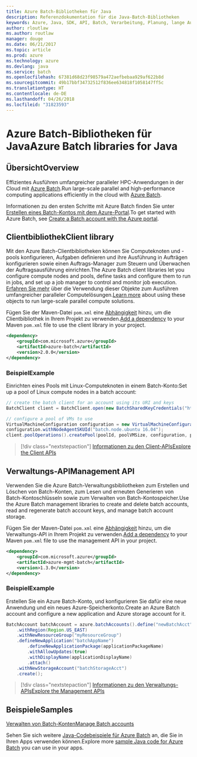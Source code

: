 ```yaml
---
title: Azure Batch-Bibliotheken für Java
description: Referenzdokumentation für die Java-Batch-Bibliotheken
keywords: Azure, Java, SDK, API, Batch, Verarbeitung, Planung, lange Ausführungszeit
author: rloutlaw
ms.author: routlaw
manager: douge
ms.date: 06/21/2017
ms.topic: article
ms.prod: azure
ms.technology: azure
ms.devlang: java
ms.service: batch
ms.openlocfilehash: 67381d68d23f98579a472aefbebaa929af622b8d
ms.sourcegitcommit: 49b17bbf34732512f836ee634818f1058147ff5c
ms.translationtype: HT
ms.contentlocale: de-DE
ms.lasthandoff: 04/26/2018
ms.locfileid: "31823593"
---
```

# <a name="azure-batch-libraries-for-java"></a><span data-ttu-id="6e565-104">Azure Batch-Bibliotheken für Java</span><span class="sxs-lookup"><span data-stu-id="6e565-104">Azure Batch libraries for Java</span></span>

## <a name="overview"></a><span data-ttu-id="6e565-105">Übersicht</span><span class="sxs-lookup"><span data-stu-id="6e565-105">Overview</span></span>

<span data-ttu-id="6e565-106">Effizientes Ausführen umfangreicher paralleler HPC-Anwendungen in der Cloud mit [Azure Batch](/azure/batch/batch-technical-overview).</span><span class="sxs-lookup"><span data-stu-id="6e565-106">Run large-scale parallel and high-performance computing applications efficiently in the cloud with [Azure Batch](/azure/batch/batch-technical-overview).</span></span>   

<span data-ttu-id="6e565-107">Informationen zu den ersten Schritte mit Azure Batch finden Sie unter [Erstellen eines Batch-Kontos mit dem Azure-Portal](/azure/batch/batch-account-create-portal).</span><span class="sxs-lookup"><span data-stu-id="6e565-107">To get started with Azure Batch, see [Create a Batch account with the Azure portal](/azure/batch/batch-account-create-portal).</span></span>

## <a name="client-library"></a><span data-ttu-id="6e565-108">Clientbibliothek</span><span class="sxs-lookup"><span data-stu-id="6e565-108">Client library</span></span>

<span data-ttu-id="6e565-109">Mit den Azure Batch-Clientbibliotheken können Sie Computeknoten und -pools konfigurieren, Aufgaben definieren und ihre Ausführung in Aufträgen konfigurieren sowie einen Auftrags-Manager zum Steuern und Überwachen der Auftragsausführung einrichten.</span><span class="sxs-lookup"><span data-stu-id="6e565-109">The Azure Batch client libraries let you configure compute nodes and pools, define tasks and configure them to run in jobs, and set up a job manager to control and monitor job execution.</span></span> <span data-ttu-id="6e565-110">[Erfahren Sie mehr](/azure/batch/batch-api-basics) über die Verwendung dieser Objekte zum Ausführen umfangreicher paralleler Computelösungen.</span><span class="sxs-lookup"><span data-stu-id="6e565-110">[Learn more](/azure/batch/batch-api-basics) about using these objects to run large-scale parallel compute solutions.</span></span>

<span data-ttu-id="6e565-111">Fügen Sie der Maven-Datei `pom.xml` eine [Abhängigkeit](https://maven.apache.org/guides/getting-started/index.html#How_do_I_use_external_dependencies) hinzu, um die Clientbibliothek in Ihrem Projekt zu verwenden.</span><span class="sxs-lookup"><span data-stu-id="6e565-111">[Add a dependency](https://maven.apache.org/guides/getting-started/index.html#How_do_I_use_external_dependencies) to your Maven `pom.xml` file to use the client library in your project.</span></span>

```XML
<dependency>
    <groupId>com.microsoft.azure</groupId>
    <artifactId>azure-batch</artifactId>
    <version>2.0.0</version>
</dependency>
```   

### <a name="example"></a><span data-ttu-id="6e565-112">Beispiel</span><span class="sxs-lookup"><span data-stu-id="6e565-112">Example</span></span>

<span data-ttu-id="6e565-113">Einrichten eines Pools mit Linux-Computeknoten in einem Batch-Konto:</span><span class="sxs-lookup"><span data-stu-id="6e565-113">Set up a pool of Linux compute nodes in a batch account:</span></span>

```java
// create the batch client for an account using its URI and keys
BatchClient client = BatchClient.open(new BatchSharedKeyCredentials("https://fabrikambatch.eastus.batch.azure.com", "fabrikambatch", batchKey));

// configure a pool of VMs to use 
VirtualMachineConfiguration configuration = new VirtualMachineConfiguration();
configuration.withNodeAgentSKUId("batch.node.ubuntu 16.04");
client.poolOperations().createPool(poolId, poolVMSize, configuration, poolVMCount);
```

> [!div class="nextstepaction"]
> [<span data-ttu-id="6e565-114">Informationen zu den Client-APIs</span><span class="sxs-lookup"><span data-stu-id="6e565-114">Explore the Client APIs</span></span>](/java/api/overview/azure/batch/client)


## <a name="management-api"></a><span data-ttu-id="6e565-115">Verwaltungs-API</span><span class="sxs-lookup"><span data-stu-id="6e565-115">Management API</span></span>

<span data-ttu-id="6e565-116">Verwenden Sie die Azure Batch-Verwaltungsbibliotheken zum Erstellen und Löschen von Batch-Konten, zum Lesen und erneuten Generieren von Batch-Kontoschlüsseln sowie zum Verwalten von Batch-Kontospeicher.</span><span class="sxs-lookup"><span data-stu-id="6e565-116">Use the Azure Batch management libraries to create and delete batch accounts, read and regenerate batch account keys, and manage batch account storage.</span></span>

<span data-ttu-id="6e565-117">Fügen Sie der Maven-Datei `pom.xml` eine [Abhängigkeit](https://maven.apache.org/guides/getting-started/index.html#How_do_I_use_external_dependencies) hinzu, um die Verwaltungs-API in Ihrem Projekt zu verwenden.</span><span class="sxs-lookup"><span data-stu-id="6e565-117">[Add a dependency](https://maven.apache.org/guides/getting-started/index.html#How_do_I_use_external_dependencies) to your Maven `pom.xml` file to use the management API in your project.</span></span>

```XML
<dependency>
    <groupId>com.microsoft.azure</groupId>
    <artifactId>azure-mgmt-batch</artifactId>
    <version>1.3.0</version>
</dependency>
```

### <a name="example"></a><span data-ttu-id="6e565-118">Beispiel</span><span class="sxs-lookup"><span data-stu-id="6e565-118">Example</span></span>

<span data-ttu-id="6e565-119">Erstellen Sie ein Azure Batch-Konto, und konfigurieren Sie dafür eine neue Anwendung und ein neues Azure-Speicherkonto.</span><span class="sxs-lookup"><span data-stu-id="6e565-119">Create an Azure Batch account and configure a new application and Azure storage account for it.</span></span>

```java
BatchAccount batchAccount = azure.batchAccounts().define("newBatchAcct")
    .withRegion(Region.US_EAST)
    .withNewResourceGroup("myResourceGroup")
    .defineNewApplication("batchAppName")
        .defineNewApplicationPackage(applicationPackageName)
        .withAllowUpdates(true)
        .withDisplayName(applicationDisplayName)
        .attach()
    .withNewStorageAccount("batchStorageAcct")
    .create();
```

> [!div class="nextstepaction"]
> [<span data-ttu-id="6e565-120">Informationen zu den Verwaltungs-APIs</span><span class="sxs-lookup"><span data-stu-id="6e565-120">Explore the Management APIs</span></span>](/java/api/overview/azure/batch/management)


## <a name="samples"></a><span data-ttu-id="6e565-121">Beispiele</span><span class="sxs-lookup"><span data-stu-id="6e565-121">Samples</span></span>

<span data-ttu-id="6e565-122">[Verwalten von Batch-Konten][1]</span><span class="sxs-lookup"><span data-stu-id="6e565-122">[Manage Batch accounts][1]</span></span>   

<span data-ttu-id="6e565-123">Sehen Sie sich weitere [Java-Codebeispiele für Azure Batch](https://azure.microsoft.com/resources/samples/?platform=java&term=batch) an, die Sie in Ihren Apps verwenden können.</span><span class="sxs-lookup"><span data-stu-id="6e565-123">Explore more [sample Java code for Azure Batch](https://azure.microsoft.com/resources/samples/?platform=java&term=batch) you can use in your apps.</span></span>

[1]: https://github.com/Azure-Samples/batch-java-manage-batch-accounts